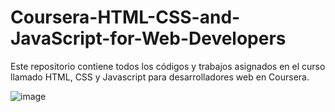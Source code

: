 # Coursera-HTML-CSS-and-JavaScript-for-Web-Developers
Este repositorio contiene todos los códigos y trabajos asignados en el curso llamado HTML, CSS y Javascript para desarrolladores web en Coursera.

![image](https://github.com/SebasPreciado10/Coursera-HTML-CSS-and-JavaScript-for-Web-Developers/assets/144469767/e8cdbcb3-488b-448f-b3bb-a3d883d7fcf3)
